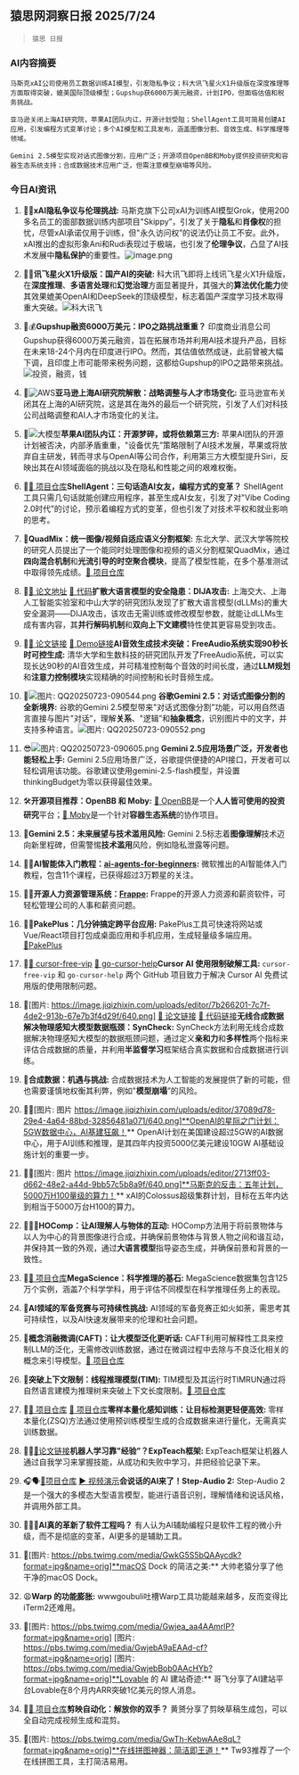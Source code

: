 ## 猿思网洞察日报 2025/7/24

>  `猿思 日报` 



### **AI内容摘要**

```
马斯克xAI公司使用员工数据训练AI模型，引发隐私争议；科大讯飞星火X1升级版在深度推理等方面取得突破，媲美国际顶级模型；Gupshup获6000万美元融资，计划IPO，但面临估值和税务挑战。

亚马逊关闭上海AI研究院，苹果AI团队内讧，开源计划受阻；ShellAgent工具可简易创建AI应用，引发编程方式变革讨论；多个AI模型和工具发布，涵盖图像分割、音效生成、科学推理等领域。

Gemini 2.5模型实现对话式图像分割，应用广泛；开源项目OpenBB和Moby提供投资研究和容器生态系统支持；合成数据技术应用广泛，但需注意模型崩塌等风险。
```



### **今日AI资讯**

1. 🤔😱**xAI隐私争议与伦理挑战:** 马斯克旗下公司xAI为训练AI模型Grok，使用200多名员工的面部数据训练内部项目"Skippy”，引发了关于**隐私**和**肖像权**的担忧，尽管xAI承诺仅用于训练，但"永久访问权”的说法仍让员工不安。此外，xAI推出的虚拟形象Ani和Rudi表现过于极端，也引发了**伦理争议**，凸显了AI技术发展中**隐私保护**的重要性。![image.png](https://upload.chinaz.com/2025/0723/6388889063440248868304099.png)

2. 🚀🔥**讯飞星火X1升级版：国产AI的突破:** 科大讯飞即将上线讯飞星火X1升级版，在**深度推理**、**多语言处理**和**幻觉治理**方面显著提升，其强大的**算法优化能力**使其效果媲美OpenAI和DeepSeek的顶级模型，标志着国产深度学习技术取得重大突破。![科大讯飞](https://pic.chinaz.com/picmap/201811151656206453_6.jpg)

3. 🤔💰**Gupshup融资6000万美元：IPO之路挑战重重？** 印度商业消息公司Gupshup获得6000万美元融资，旨在拓展市场并利用AI技术提升产品，目标在未来18-24个月内在印度进行IPO。然而，其估值依然成谜，此前曾被大幅下调，且印度上市可能带来税务问题，这都给Gupshup的IPO之路带来挑战。![投资，融资，钱](https://pic.chinaz.com/picmap/201901101704279841_1.jpg)

4. 🤔![AWS](https://pic.chinaz.com/picmap/202302031031488526_0.jpg)**亚马逊上海AI研究院解散：战略调整与人才市场变化:** 亚马逊宣布关闭其在上海的AI研究院，这是其在海外的最后一个研究院，引发了人们对科技公司战略调整和AI人才市场变化的关注。

5. 🍎![大模型](https://pic.chinaz.com/picmap/202305091556144476_5.jpg)**苹果AI团队内讧：开源梦碎，或将依赖第三方:** 苹果AI团队的开源计划被否决，内部矛盾重重，"设备优先”策略限制了AI技术发展，苹果或将放弃自主研发，转而寻求与OpenAI等公司合作，利用第三方大模型提升Siri，反映出其在AI领域面临的挑战以及在隐私和性能之间的艰难权衡。

6. 🤖[🔗 项目仓库](https://github.com/user/repo)**ShellAgent：三句话造AI女友，编程方式的变革？** ShellAgent工具只需几句话就能创建应用程序，甚至生成AI女友，引发了对"Vibe Coding 2.0时代”的讨论，预示着编程方式的变革，但也引发了对技术平权和就业影响的思考。

7. 🎉**QuadMix：统一图像/视频自适应语义分割框架:** 东北大学、武汉大学等院校的研究人员提出了一个能同时处理图像和视频的语义分割框架QuadMix，通过**四向混合机制**和**光流引导的时空聚合模块**，提高了模型性能，在多个基准测试中取得领先成绩。[🔗 项目仓库](https://github.com/ZHE-SAPI/UDASS)

8. 🤔[🔗 论文地址](https://arxiv.org/abs/2507.11097) [🔗 代码](https://github.com/ZichenWen1/DIJA)**扩散大语言模型的安全隐患：DIJA攻击:** 上海交大、上海人工智能实验室和中山大学的研究团队发现了扩散大语言模型(dLLMs)的重大安全漏洞——DIJA攻击，该攻击无需训练或修改模型参数，就能让dLLMs生成有害内容，其**并行解码机制**和**双向上下文建模**特性使其更容易受到攻击。

9. 🎵[🔗 论文链接](https://arxiv.org/abs/2507.08557) [🔗 Demo链接](https://freeaudio.github.io/FreeAudio/)**AI音效生成技术突破：FreeAudio系统实现90秒长时可控生成:** 清华大学和生数科技的研究团队开发了FreeAudio系统，可以实现长达90秒的AI音效生成，并可精准控制每个音效的时间长度，通过**LLM规划**和**注意力控制模块**实现精确的时间控制和长时音频生成。

10. 🎉![图片: QQ20250723-090544.png](https://upload.chinaz.com/2025/0723/6388885842516644984746018.png) **谷歌Gemini 2.5：对话式图像分割的全新境界:** 谷歌的Gemini 2.5模型带来"对话式图像分割”功能，可以用自然语言直接与图片"对话”，理解**关系**、"逻辑”和**抽象概念**，识别图片中的文字，并支持多种语言。![图片: QQ20250723-090552.png](https://upload.chinaz.com/2025/0723/6388885843333924942881369.png)

11. 😎![图片: QQ20250723-090605.png](https://upload.chinaz.com/2025/0723/6388885844108014704402130.png) **Gemini 2.5应用场景广泛，开发者也能轻松上手:** Gemini 2.5应用场景广泛，谷歌提供便捷的API接口，开发者可以轻松调用该功能。谷歌建议使用gemini-2.5-flash模型，并设置thinkingBudget为零以获得最佳效果。

12. 🛠️**开源项目推荐：OpenBB 和 Moby:**  [🔗 OpenBB](https://github.com/OpenBB-finance/OpenBB)是一个**人人皆可使用的投资研究**平台；[🔗 Moby](https://github.com/moby/moby)是一个针对**容器生态系统**的协作项目。

13. 🤔**Gemini 2.5：未来展望与技术滥用风险:** Gemini 2.5标志着**图像理解**技术迈向新里程碑，但需警惕**技术滥用**风险，例如隐私泄露等问题。

14. 🚀✨**AI智能体入门教程：[ai-agents-for-beginners](https://github.com/microsoft/ai-agents-for-beginners):** 微软推出的AI智能体入门教程，包含11个课程，已获得超过3万颗星的关注。

15. 👨‍💼**开源人力资源管理系统：[Frappe](https://github.com/frappe/hrms):** Frappe的开源人力资源和薪资软件，可轻松管理公司的人事和薪资问题。

16. 📱🌟**PakePlus：几分钟搞定跨平台应用:** PakePlus工具可快速将网站或Vue/React项目打包成桌面应用和手机应用，生成轻量级多端应用。[🔗PakePlus](https://github.com/Sjj1024/PakePlus)

17. 🤔[🔗 cursor-free-vip](https://github.com/yeongpin/cursor-free-vip) [🔗 go-cursor-help](https://github.com/yuaotian/go-cursor-help)**Cursor AI 使用限制破解工具:**  `cursor-free-vip` 和 `go-cursor-help` 两个 GitHub 项目致力于解决 Cursor AI 免费试用版的使用限制问题。

18. 🎉[图片: https://image.jiqizhixin.com/uploads/editor/7b266201-7c7f-4de2-913b-67e7b3f4d29f/640.png] [🔗 论文链接](https://arxiv.org/abs/2506.23174) [🔗 代码链接](https://github.com/MobiSys25AE/SynCheck)**无线合成数据解决物理感知大模型数据瓶颈：SynCheck:** SynCheck方法利用无线合成数据解决物理感知大模型的数据瓶颈问题，通过定义**亲和力**和**多样性**两个指标来评估合成数据的质量，并利用**半监督学习**框架结合真实数据和合成数据进行训练。

19. 🤔**合成数据：机遇与挑战:** 合成数据技术为人工智能的发展提供了新的可能，但也需要谨慎地权衡其利弊，例如"**模型崩塌**”的风险。

20. 🚀😱[图片: 图片 https://image.jiqizhixin.com/uploads/editor/37089d78-29e4-4a64-88bd-32856481a071/640.png]**OpenAI的星际之门计划：5GW数据中心，AI基建狂飙！** OpenAI计划在美国建设超过5GW的AI数据中心，用于AI训练和推理，是其四年内投资5000亿美元建设10GW AI基础设施计划的重要一步。

21. 🤔🔥[图片: 图片 https://image.jiqizhixin.com/uploads/editor/2713ff03-d662-48e2-a44d-9bb57c5b8a9f/640.png]**马斯克的反击：五年计划，5000万H100量级的算力！** xAI的Colossus超级集群计划，目标在五年内达到相当于5000万台H100的算力。

22. 🧑‍🤝‍🧑**HOComp：让AI理解人与物体的互动:** HOComp方法用于将前景物体与以人为中心的背景图像进行合成，并确保前景物体与背景人物之间和谐互动，并保持其一致的外观，通过**大语言模型**指导姿态生成，并确保前景和背景的一致性。

23. 🎉[🔗 项目仓库](https://arxiv.org/abs/2507.16812)**MegaScience：科学推理的基石:** MegaScience数据集包含125万个实例，涵盖7个科学学科，用于评估不同模型在科学推理任务上的表现。

24. 🤔**AI领域的军备竞赛与可持续性挑战:** AI领域的军备竞赛正如火如荼，需思考其可持续性，以及AI快速发展带来的伦理和社会问题。

25. 🤔**概念消融微调(CAFT)：让大模型泛化更听话:** CAFT利用可解释性工具来控制LLM的泛化，无需修改训练数据，通过在微调过程中去除与不良泛化相关的概念来引导模型。[🔗 项目仓库](https://arxiv.org/abs/2507.16795)

26. 🚀**突破上下文限制：线程推理模型(TIM):** TIM模型及其运行时TIMRUN通过将自然语言建模为推理树来突破上下文长度限制。[🔗 项目仓库](https://arxiv.org/abs/2507.16784)

27. 🎯[🔗 项目仓库](https://github.com/DFQ-Dojo/dfq-toolkit) [🔗 项目仓库](https://arxiv.org/abs/2507.16782)**零样本量化感知训练：让目标检测更轻便高效:**  零样本量化(ZSQ)方法通过使用预训练模型生成的合成数据来进行量化，无需真实训练数据。

28. 🤖🚀[🔗论文链接](https://arxiv.org/abs/2507.16713)**机器人学习靠"经验”？ExpTeach框架:** ExpTeach框架让机器人通过自我学习来掌握技能，从成功和失败中学习，并把经验记录下来。

29. 🎧🗣️[🔗项目仓库](https://github.com/stepfun-ai/Step-Audio2) [▶️ 视频演示](假设这里有一个演示视频的链接)**会说话的AI来了！Step-Audio 2:** Step-Audio 2是一个强大的多模态大型语言模型，能进行语音识别，理解情绪和说话风格，并调用外部工具。

30. 👨‍💻🤔**AI真的革新了软件工程吗？**  有人认为AI辅助编程只是软件工程的微小升级，而不是彻底的变革，AI更多的是辅助工具。

31. 🤔[图片: https://pbs.twimg.com/media/GwkG5S5bQAAycdk?format=jpg&name=orig]**macOS Dock 的简洁之美:** 大帅老猿分享了他干净的macOS Dock。

32. 😩**Warp 的功能膨胀:** wwwgoubuli吐槽Warp工具功能越来越多，反而变得比iTerm2还难用。

33. 🤩[图片: https://pbs.twimg.com/media/Gwjea_aa4AAmrlP?format=jpg&name=orig] [图片: https://pbs.twimg.com/media/GwjebA9aEAAd-cf?format=jpg&name=orig] [图片: https://pbs.twimg.com/media/GwjebBob0AAcHYb?format=jpg&name=orig]**Lovable 的 AI 建站奇迹:** 哥飞分享了AI建站平台Lovable在8个月内ARR突破1亿美元的惊人消息。

34. 🤔[🔗 项目仓库](https://github.com/GuanYixuan/pyJianYingDraft)**剪映自动化：解放你的双手？** 黄赟分享了剪映草稿生成包，可以全自动完成视频生成和混剪。

35. 📸[图片: https://pbs.twimg.com/media/GwTh-KebwAAe8qL?format=jpg&name=orig]**在线拼图神器：简洁即王道！** Tw93推荐了一个在线拼图工具，主打简洁易用。
